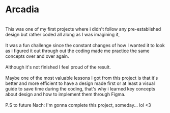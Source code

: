 # Arcadia</br>
</br>
This was one of my first projects where i didn't follow any pre-established design but rather coded all along as I was imagining it,</br>
</br>
It was a fun challenge since the constant changes of how I wanted it to look as i figured it out through out the coding made me practice the same concepts over and over again.</br>
</br>
Although it's not finished I feel proud of the result.</br>
</br>
Maybe one of the most valuable lessons I got from this project is that it's better and more efficient to have a design made first or at least a visual guide to save time during the coding, that's why i learned key concepts about design and how to implement them through Figma.</br>
</br>
P.S to future Nach: I'm gonna complete this project, someday... lol <3
